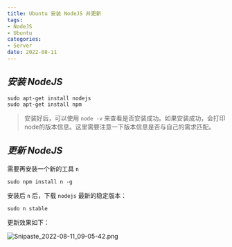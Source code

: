 ```yaml
---
title: Ubuntu 安装 NodeJS 并更新
tags:
- NodeJS
- Ubuntu
categories:
- Server
date: 2022-08-11
---
```


## ***安装 NodeJS***

```
sudo apt-get install nodejs
sudo apt-get install npm
```

> 安装好后，可以使用 `node -v` 来查看是否安装成功。如果安装成功，会打印node的版本信息。这里需要注意一下版本信息是否与自己的需求匹配。

## ***更新 NodeJS***

需要再安装一个新的工具 `n`

```
sudo npm install n -g
```

安装后 `n` 后，下载 `nodejs` 最新的稳定版本：

```
sudo n stable
```

更新效果如下：

![Snipaste_2022-08-11_09-05-42.png](https://s2.loli.net/2022/08/11/D9Kxk4jV1rGugBc.png)
